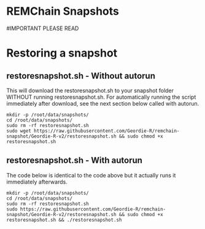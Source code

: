 # REMChain Snapshots

#IMPORTANT PLEASE READ


# Restoring a snapshot
## restoresnapshot.sh - Without autorun

This will download the restoresnapshot.sh to your snapshot folder WITHOUT running restoresnapshot.sh.  For automatically running the script immediately after download, see the next section below called with autorun.

```
mkdir -p /root/data/snapshots/
cd /root/data/snapshots/
sudo rm -rf restoresnapshot.sh
sudo wget https://raw.githubusercontent.com/Geordie-R/remchain-snapshot/Geordie-R-v2/restoresnapshot.sh && sudo chmod +x restoresnapshot.sh
```
## restoresnapshot.sh - With autorun
The code below is identical to the code above but it actually runs it immediately afterwards.

```
mkdir -p /root/data/snapshots/
cd /root/data/snapshots/
sudo rm -rf restoresnapshot.sh
sudo https://raw.githubusercontent.com/Geordie-R/remchain-snapshot/Geordie-R-v2/restoresnapshot.sh && sudo chmod +x restoresnapshot.sh && ./restoresnapshot.sh
```

